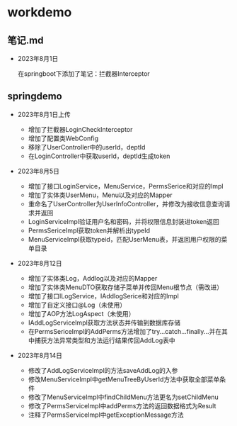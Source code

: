 # workdemo

## 笔记.md

- 2023年8月1日

  在springboot下添加了笔记：拦截器Interceptor

## springdemo

- 2023年8月1日上传
  - 增加了拦截器LoginCheckInterceptor
  - 增加了配置类WebConfig
  - 移除了UserController中的userId，deptId
  - 在LoginController中获取userId，deptId生成token
- 2023年8月5日
  - 增加了接口LoginService，MenuService，PermsSerice和对应的Impl
  - 增加了实体类UserMenu，Menu以及对应的Mapper
  - 重命名了UserController为UserInfoController，并修改为接收信息查询请求并返回
  - LoginServiceImpl验证用户名和密码，并将权限信息封装进token返回
  - PermsSericeImpl获取token并解析出typeId
  - MenuServiceImpl获取typeid，匹配UserMenu表，并返回用户权限的菜单目录

- 2023年8月12日
  - 增加了实体类Log，Addlog以及对应的Mapper
  - 增加了实体类MenuDTO获取存储子菜单并传回Menu根节点（需改进）
  - 增加了接口ILogService，IAddlogSerice和对应的Impl
  - 增加了自定义接口@Log（未使用）
  - 增加了AOP方法LogAspect（未使用）
  - IAddLogServiceImpl获取方法状态并传输到数据库存储
  - 在PermsSericeImpl的AddPerms方法增加了try...catch...finally...并在其中捕获方法异常类型和方法运行结果传回AddLog表中

- 2023年8月14日
  - 修改了AddLogServiceImpl的方法saveAddLog的入参
  - 修改MenuServiceImpl中getMenuTreeByUserId方法中获取全部菜单条件
  - 修改了MenuServiceImpl中findChildMenu方法更名为setChildMenu
  - 修改了PermsServiceImpl中addPerms方法的返回数据格式为Result
  - 注释了PermsServiceImpl中getExceptionMessage方法
